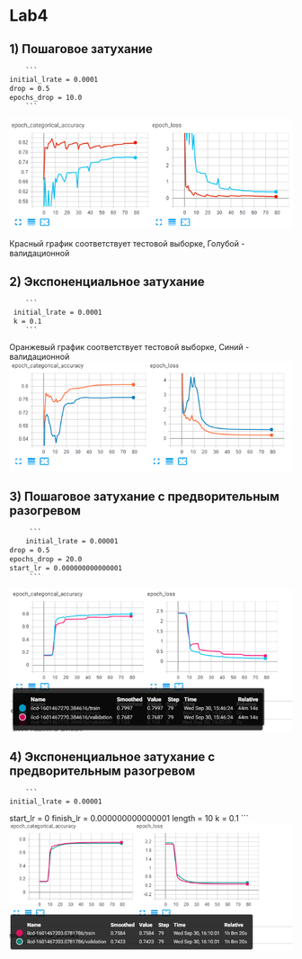 # Lab4

## 1) Пошаговое затухание
        ``` 
    initial_lrate = 0.0001
    drop = 0.5         
    epochs_drop = 10.0   
        ```
  
 
  ![1](/png/step.png)
  
   Красный график соответствует тестовой выборке, Голубой - валидационной 

  
  ## 2) Экспоненциальное затухание
        ``` 
     initial_lrate = 0.0001
     k = 0.1
        ```
   Оранжевый график соответствует тестовой выборке, Синий - валидационной 
  ![2](/png/exp.png)
  
  
   ## 3) Пошаговое затухание с предворительным разогревом  
         ``` 
        initial_lrate = 0.00001
    drop = 0.5
    epochs_drop = 20.0
    start_lr = 0.000000000000001   
         ```
  ![3](/4.1.1.png)
  
  
   ## 4)   Экспоненциальное затухание с предворительным разогревом
        ``` 
    initial_lrate = 0.00001
   start_lr = 0
   finish_lr = 0.000000000000001
   length = 10
   k = 0.1
        ```
  ![4](4.1.2.png)
